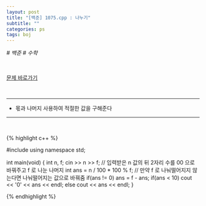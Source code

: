 ```yaml
---
layout: post
title: "[백준] 1075.cpp : 나누기"
subtitle: ""
categories: ps
tags: boj
---
```


*# 백준 # 수학*

<br>

[문제 바로가기](https://www.acmicpc.net/problem/1075)

<br>

---

- 몫과 나머지 사용하여 적절한 값을 구해준다

---
<br>

{% highlight c++ %}

#include <iostream>
using namespace std;

int main(void)
{
  int n, f;
  cin >> n >> f;
  // 입력받은 n 값의 뒤 2자리 수를 00 으로 바꿔주고 f 로 나눈 나머지
  int ans = n / 100 * 100 % f;
  // 만약 f 로 나눠떨어지지 않는다면 나눠떨어지는 값으로 바꿔줌
  if(ans != 0) ans = f - ans;
  if(ans < 10) cout << '0' << ans << endl;
  else cout << ans << endl;
}

{% endhighlight %}

